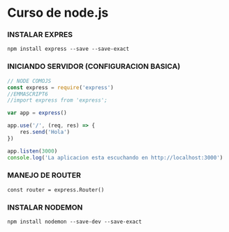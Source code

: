 # Curso de node.js

### INSTALAR EXPRES

```
npm install express --save --save-exact
```

### INICIANDO SERVIDOR (CONFIGURACION BASICA)

```javascript
// NODE COMOJS
const express = require('express')
//EMMASCRIPT6
//import express from 'express';

var app = express()

app.use('/', (req, res) => {
    res.send('Hola')
})

app.listen(3000)
console.log('La aplicacion esta escuchando en http://localhost:3000')
```

### MANEJO DE ROUTER

```
const router = express.Router()

```

### INSTALAR NODEMON

```
npm install nodemon --save-dev --save-exact
```

